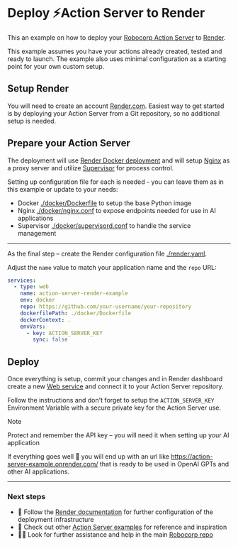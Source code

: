 # Deploy ⚡️Action Server to Render

This an example on how to deploy your [Robocorp Action Server](https://github.com/robocorp/robo/tree/master/action_server/docs#readme) to [Render](https://render.com).

This example assumes you have your actions already created, tested and ready to launch. The example also uses minimal configuration as a starting point for your own custom setup.

## Setup Render

You will need to create an account [Render.com](https://render.com). Easiest way to get started is by deploying your Action Server from a Git repository, so no additional setup is needed.

## Prepare your Action Server

The deployment will use [Render Docker deployment](https://docs.render.com/docker) and will setup [Nginx](https://www.nginx.com) as a proxy server and utilize [Supervisor](https://supervisord.org/) for process control.

Setting up configuration file for each is needed - you can leave them as in this example or update to your needs:

- Docker [./docker/Dockerfile](./docker/Dockerfile) to setup the base Python image
- Nginx [./docker/nginx.conf](./docker/nginx.conf) to expose endpoints needed for use in AI applications
- Supervisor [./docker/supervisord.conf](./docker/supervisord.conf) to handle the service management

---

As the final step – create the Render configuration file [./render.yaml](./render.yaml).

Adjust the `name` value to match your application name and the `repo` URL:

```yaml
services:
  - type: web
    name: action-server-render-example
    env: docker
    repo: https://github.com/your-username/your-repository
    dockerfilePath: ./docker/Dockerfile
    dockerContext: .
    envVars:
      - key: ACTION_SERVER_KEY
        sync: false
```

## Deploy

Once everything is setup, commit your changes and in Render dashboard create a new [Web service](https://docs.render.com/web-services) and connect it to your Action Server repository.

Follow the instructions and don't forget to setup the `ACTION_SERVER_KEY` Environment Variable with a secure private key for the Action Server use.

> [!NOTE]
> Protect and remember the API key – you will need it when setting up your AI application

If everything goes well 🤞 you will end up with an url like https://action-server-example.onrender.com/ that is ready to be used in OpenAI GPTs and other AI applications.

---

### Next steps

- 📖 Follow the [Render documentation](https://docs.render.com/) for further configuration of the deployment infrastructure
- 🌟 Check out other [Action Server examples](https://github.com/robocorp/actions-cookbook) for reference and inspiration
- 🙋‍♂️ Look for further assistance and help in the main [Robocorp repo](https://github.com/robocorp/robocorp)
